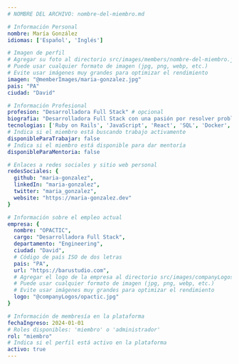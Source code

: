 ```yaml
---
# NOMBRE DEL ARCHIVO: nombre-del-miembro.md

# Información Personal
nombre: María González
idiomas: ['Español', 'Inglés']

# Imagen de perfil
# Agregar su foto al directorio src/images/members/nombre-del-miembro.jpg
# Puede usar cualquier formato de imagen (jpg, png, webp, etc.)
# Evite usar imágenes muy grandes para optimizar el rendimiento
imagen: "@memberImages/maria-gonzalez.jpg"
pais: "PA"
ciudad: "David"

# Información Profesional
profesion: "Desarrolladora Full Stack" # opcional
biografia: "Desarrolladora Full Stack con una pasión por resolver problemas complejos y entregar soluciones centradas en el usuario."
tecnologias: ['Ruby on Rails', 'JavaScript', 'React', 'SQL', 'Docker', 'Vue.js', 'GraphQL'] # opcional
# Indica si el miembro está buscando trabajo activamente
disponibleParaTrabajar: false
# Indica si el miembro está disponible para dar mentoría
disponibleParaMentoria: false

# Enlaces a redes sociales y sitio web personal
redesSociales: {
  github: "maria-gonzalez",
  linkedIn: "maria-gonzalez",
  twitter: "maria_gonzalez",
  website: "https://maria-gonzalez.dev"
}

# Información sobre el empleo actual
empresa: {
  nombre: "OPACTIC",
  cargo: "Desarrolladora Full Stack",
  departamento: "Engineering",
  ciudad: "David",
  # Código de país ISO de dos letras
  pais: "PA",
  url: "https://barustudio.com",
  # Agregar el logo de la empresa al directorio src/images/companyLogos/nombre-de-la-empresa.jpg
  # Puede usar cualquier formato de imagen (jpg, png, webp, etc.)
  # Evite usar imágenes muy grandes para optimizar el rendimiento
  logo: "@companyLogos/opactic.jpg"
}

# Información de membresía en la plataforma
fechaIngreso: 2024-01-01
# Roles disponibles: 'miembro' o 'administrador'
rol: "miembro"
# Indica si el perfil está activo en la plataforma
activo: true
---
```

